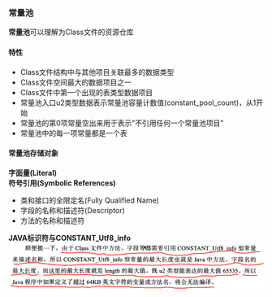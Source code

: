 ### 常量池

**常量池**可以理解为Class文件的资源仓库

#### 特性

* Class文件结构中与其他项目关联最多的数据类型
* Class文件空间最大的数据项目之一
* Class文件中第一个出现的表类型数据项目
* 常量池入口u2类型数据表示常量池容量计数值\(constant\_pool\_count\)，从1开始
* 常量池的第0项常量空出来用于表示"不引用任何一个常量池项目"
* 常量池中的每一项常量都是一个表

#### 常量池存储对象
**字面量\(Literal\)**  
**符号引用\(Symbolic References\)**

* 类和接口的全限定名\(Fully Qualified Name\)
* 字段的名称和描述符\(Descriptor\)
* 方法的名称和描述符

**JAVA标识符与CONSTANT\_Utf8\_info**
![](/assets/201708030029.png)

